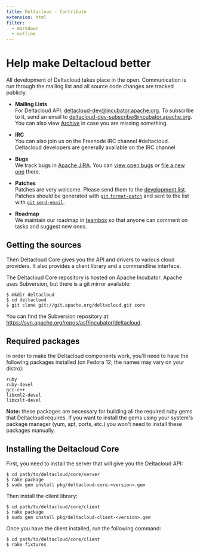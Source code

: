 ```yaml
---
title: Deltacloud - Contribute
extension: html
filter:
  - markdown
  - outline
---
```

Help make Deltacloud better
===========================

<toc class="toc" numbering="off" toc_style="ul" toc_range="h2-h3" />

All development of Deltacloud takes place in the open. Communication is run
through the mailing list and all source code changes are tracked publicly.

* <strong>Mailing Lists</strong><br/>
  For Deltacloud API: <deltacloud-dev@incubator.apache.org>.
  To subscribe to it, send an email to <deltacloud-dev-subscribe@incubator.apache.org>. You can also view [Archive][1] in case you are missing something.

  [1]: http://mail-archives.apache.org/mod_mbox/incubator-deltacloud-dev/
* <strong>IRC</strong><br/>
  You can also join us on the Freenode IRC channel #deltacloud. Deltacloud
  developers are generally available on the IRC channel
* <strong>Bugs</strong><br/>
  We track bugs in [Apache JIRA][2]. You can [view open bugs][view-bugs] or
  [file a new one][new-bug] there.

  [2]: https://issues.apache.org/jira/browse/DTACLOUD
  [view-bugs]: https://issues.apache.org/jira/browse/DTACLOUD
  [new-bug]: https://issues.apache.org/jira/secure/CreateIssue!default.jspa
* <strong>Patches</strong><br/>
  Patches are very welcome. Please send them to the [development
  list][3]. Patches should be generated with [`git`&nbsp;`format-patch`][4]
  and sent to the list with [`git`&nbsp;`send-email`][5].
* <strong>Roadmap</strong><br/>
  We maintain our roadmap in
  [teambox](https://teambox.com/projects/deltacloud/task_lists) so that
  anyone can comment on tasks and suggest new ones.

  [3]: http://mail-archives.apache.org/mod_mbox/incubator-deltacloud-dev/
  [4]: http://kernel.org/pub/software/scm/git/docs/git-format-patch.html
  [5]: http://kernel.org/pub/software/scm/git/docs/git-send-email.html

Getting the sources
-------------------

Then Deltacloud Core gives you the API and drivers to various cloud providers.
It also provides a client library and a commandline interface.

The Deltacloud Core repository is hosted on Apache Incubator.
Apache uses Subversion, but there is a git mirror available:

    $ mkdir deltacloud
    $ cd deltacloud
    $ git clone git://git.apache.org/deltacloud.git core

You can find the Subversion repository at: <https://svn.apache.org/repos/asf/incubator/deltacloud>.

Required packages
-----------------
In order to make the Deltacloud components work, you'll need to
have the following packages installed (on Fedora 12; the names may vary on
your distro):

    ruby
    ruby-devel
    gcc-c++
    libxml2-devel
    libxslt-devel

**Note:** these packages are necessary for building all the required ruby gems
that Deltacloud requires. If you want to install the gems using your system's
package manager (yum, apt, ports, etc.) you won't need to install these
packages manually.

Installing the Deltacloud Core
------------------------------

First, you need to install the server that will give you the Deltacloud API:

    $ cd path/to/deltacloud/core/server
    $ rake package
    $ sudo gem install pkg/deltacloud-core-<version>.gem

Then install the client library:

    $ cd path/to/deltacloud/core/client
    $ rake package
    $ sudo gem install pkg/deltacloud-client-<version>.gem

Once you have the client installed, run the following command:

    $ cd path/to/deltacloud/core/client
    $ rake fixtures
